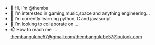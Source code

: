 - 👋 Hi, I’m @themba
- 👀 I’m interested in gaming,music,space and anything engineering...
- 🌱 I’m currently learning python, C and javascript 
- 💞️ I’m looking to collaborate on ...
- 📫 How to reach me ... thembangulube57@gmail.com/thembangulube57@outook.com

<!---
thembino/thembino is a ✨ special ✨ repository because its `README.md` (this file) appears on your GitHub profile.
You can click the Preview link to take a look at your changes.
--->
